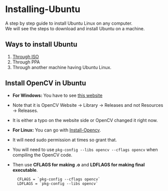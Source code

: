 # Installing-Ubuntu

A step by step guide to install Ubuntu Linux on any computer.<br/>
We will see the steps to download and install Ubuntu on a machine.

## Ways to install Ubuntu

1. [Through ISO](./Through-Iso.md)
2. Through PPA
3. Through another machine having Ubuntu Linux.

## Install OpenCV in Ubuntu

- <b>For Windows:</b> You have to see [this website](https://towardsdatascience.com/install-and-configure-opencv-4-2-0-in-windows-10-vc-d132c52063a1)
- Note that it is OpenCV Website -> Library -> Releases and not Resources -> Releases.
- It is either a typo on the website side or OpenCV changed it right now.
- <b>For Linux:</b> You can go with [Install-Opencv](./Install-OpenCV.sh).
- It will need sudo permission at times so grant that.
- You will need to use `pkg-config --libs opencv --cflags opencv` when compiling the OpenCV code.
- Then use <b>CFLAGS for making .o</b> and <b>LDFLAGS for making final executable</b>.
	
		CFLAGS = `pkg-config --cflags opencv`
		LDFLAGS = `pkg-config --libs opencv`

